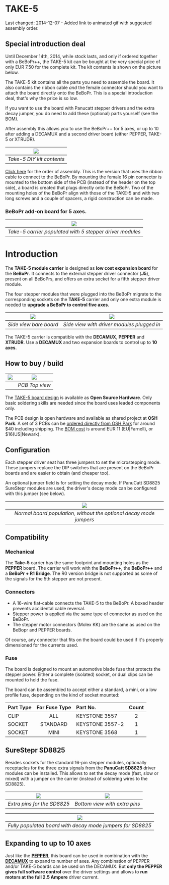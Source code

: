 
TAKE-5
======

Last changed: 2014-12-07 - Added link to animated gif with suggested assembly order.

## Special introduction deal

Until December 14th, 2014, while stock lasts, and only if ordered together with a BeBoPr++, the TAKE-5 kit can be bought at the very special price of only EUR 7.50 for the complete kit. The kit contents is shown on the picture below.

The TAKE-5 kit contains all the parts you need to assemble the board. It also contains the ribbon cable _and_ the female connector should you want to attach the board directly onto the BeBoPr. This is a special introduction deal, that's why the price is so low.

If you want to use the board with Panucatt stepper drivers and the extra decay jumper, you do need to add these (optional) parts yourself (see the BOM).

After assembly this allows you to use the BeBoPr++ for 5 axes, or up to 10 after adding a DECAMUX and a second driver board (either PEPPER, TAKE-5 or XTRUDR).

|![](http://imagizer.imageshack.us/v2/640x480q90/673/pXguZY.jpg)|
|:-:|
|*Take-5 DIY kit contents*|

[Click here](http://imageshack.com/a/img907/6414/52fuZa.gif) for the order of assembly. This is the version that uses the ribbon cable to connect to the BeBoPr. By mounting the female 16 pin connector is mounted to the bottom side of the PCB (instead of the header on the top side), a board is created that plugs directly onto the BeBoPr. Two of the mounting holes of the BeBoPr align with those of the TAKE-5 and with two long screws and a couple of spacers, a rigid construction can be made. 

### **BeBoPr add-on board for 5 axes.**

|![](http://imagizer.imageshack.us/v2/640x480q90/538/Bi6xLJ.jpg)|
|:-:|
|*Take-5 carrier populated with 5 stepper driver modules*|


# Introduction

The **TAKE-5 module carrier** is designed as **low cost expansion board** for the **BeBoPr**. It connects to the external stepper driver connector (**J5**), present on all BeBoPrs, and offers an extra socket for a fifth stepper driver module.

The four stepper modules that were plugged into the BeBoPr migrate to the corresponding sockets on the **TAKE-5** carrier and only one extra module is needed to **upgrade a BeBoPr to control five axes**.

|![](http://imagizer.imageshack.us/v2/320x480q90/908/uwIyx3.jpg)|![](http://imagizer.imageshack.us/v2/320x480q90/661/DefH18.jpg)|
|:-:|:-:|
|*Side view bare board*|*Side view with driver modules plugged in*|

The TAKE-5 carrier is compatible with the **DECAMUX**, **PEPPER** and **XTRUDR**. Use a **DECAMUX** and two expansion boards to control up to **10 axes**.


## How to buy / build

|![](http://www.oshwa.org/wp-content/uploads/2014/03/oshw-logo-100-px.png)|![](http://imagizer.imageshack.us/v2/480x360q90/537/U1XOKa.png)|
|:-:|:-:|
||*PCB Top view*|

The [TAKE-5 board design](https://github.com/modmaker/TAKE-5/blob/master/pcb/TAKE-5_schematics.pdf) is available as **Open Source Hardware**. Only basic soldering skills are needed since the board uses leaded components only.

The PCB design is open hardware and available as shared project at **OSH Park**. A set of 3 PCBs can be [ordered directly from OSH Park](https://oshpark.com/shared_projects/5rlN100P) for around $40 including shipping. The [BOM cost](https://github.com/modmaker/TAKE-5/blob/master/pcb/TAKE-5_BOM.pdf) is around EUR 11 (EU|Farnell), or $16(US|Newark).

## Configuration

Each stepper driver seat has three jumpers to set the microstepping mode. These jumpers replace the DIP switches that are present on the BeBoPr boards and are easier to obtain (and cheaper too).

An optional jumper field is for setting the decay mode. If PanuCatt SD8825 SureStepr modules are used, the driver's decay mode can be configured with this jumper (see below).

|![](http://imagizer.imageshack.us/v2/640x480q90/674/Rl3ZNS.jpg)|
|:-:|
|*Normal board population, without the optional decay mode jumpers*|

## Compatibility

### Mechanical

The **Take-5** carrier has the same footprint and mounting holes as the **PEPPER** board. The carrier will work with the **BeBoPr++**, the **BeBoPr++** and a **BeBoPr + R1 Bridge**. The R0 version bridge is not supported as some of the signals for the 5th stepper are not present.

### Connectors

- A 16-wire flat-cable connects the TAKE-5 to the BeBoPr. A boxed header prevents accidental cable reversal.
- Stepper power is applied via the same type of connector as used on the BeBoPr.
- The stepper motor connectors (Molex KK) are the same as used on the BeBopr and PEPPER boards.

Of course, any connector that fits on the board could be used if it's properly dimensioned for the currents used.

### Fuse

The board is designed to mount an automotive blade fuse that protects the stepper power. Either a complete (isolated) socket, or dual clips can be mounted to hold the fuse.

The board can be assembled to accept either a standard, a mini, or a low profile fuse, depending on the kind of socket mounted:


| Part Type | For Fuse Type | Part No.        | Count |
|:----------|:-------------:|:----------------|:-----:|
| CLIP      | ALL           | KEYSTONE 3557   |   2   |
| SOCKET    | STANDARD      | KEYSTONE 3557-2 |   1   |
| SOCKET    | MINI          | KEYSTONE 3568   |   1   |

## SureStepr SD8825

Besides sockets for the standard 16-pin stepper modules, optionally receptacles for the three extra signals from the **PanuCatt SD8825** driver modules can be installed. This allows to set the decay mode (fast, slow or mixed) with a jumper on the carrier (instead of soldering wires to the SD8825).

|![](http://imagizer.imageshack.us/v2/320x240q90/674/8UVIwY.jpg	)|![](http://imagizer.imageshack.us/v2/320x240q90/673/IAYnDh.jpg)|
|:-:|:-:|
| *Extra pins for the SD8825*| *Bottom view with extra pins* |

|![](http://imagizer.imageshack.us/v2/640x480q90/911/ueRcPR.jpg)|
|:-:|
|*Fully populated board with decay mode jumpers for SD8825*|


## Expanding to up to 10 axes

Just like the [**PEPPER**](https://github.com/modmaker/BeBoPr-plus-plus/wiki/PEPPER-Intro), this board can be used in combination with the [**DECAMUX**](https://github.com/modmaker/DECAMUX) to expand to number of axes. Any combination of PEPPER and/or TAKE-5 boards can be used on the DECAMUX. But **only the PEPPER gives full software control** over the driver settings and allows to **run motors at the full 2.5 Ampere** driver current.
